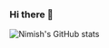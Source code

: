 ### Hi there 👋

<!--
**nimishgo/nimishgo** is a ✨ _special_ ✨ repository because its `README.md` (this file) appears on your GitHub profile.

Here are some ideas to get you started:

- 🔭 I’m currently working on ...
- 🌱 I’m currently learning ...
- 👯 I’m looking to collaborate on ...
- 🤔 I’m looking for help with ...
- 💬 Ask me about ...
- 📫 How to reach me: ...
- 😄 Pronouns: ...
- ⚡ Fun fact: ...
-->
<!-- ![Github stats](https://github-readme-stats.vercel.app/api?username=nimishgo&theme=highcontrast&show_icons=true&count_private=true) --> 
![Nimish's GitHub stats](https://github-readme-stats.vercel.app/api?username=nimishgo&show=reviews,discussions_started,discussions_answered,prs_merged,prs_merged_percentage)
